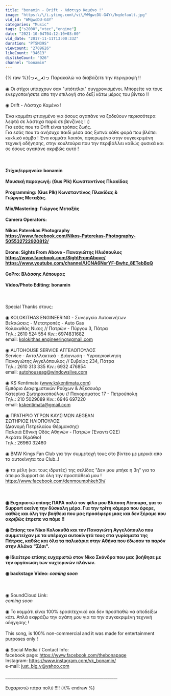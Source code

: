 ```yaml
---
title: "bonamin - Drift - Λάστιχο Καμένο !"
image: "https:\/\/i.ytimg.com\/vi\/WMgwcDU-G4Y\/hqdefault.jpg"
vid_id: "WMgwcDU-G4Y"
categories: "Music"
tags: ["s2000","vtec","engine"]
date: "2021-10-04T04:12:10+03:00"
vid_date: "2017-11-11T13:00:33Z"
duration: "PT5M39S"
viewcount: "2709626"
likeCount: "34613"
dislikeCount: "926"
channel: "bonamin"
---
```

{% raw %}(っ◕‿◕)っ Παρακαλώ να διαβάζετε την περιγραφή !! <br /><br />◉ Οι στίχοι υπάρχουν σαν &quot;υπότιτλοι&quot; συγχρονισμένοι. Μπορείτε να τους ενεργοποιήσετε απο την επιλογή στο δεξί κάτω μέρος του βίντεο !!<br /><br />◉ Drift - Λάστιχο Καμένο ! <br /><br />Ένα κομμάτι φτιαγμένο για όσους αγαπάνε να ξοδεύουν περισσότερα λεφτά σε λάστιχα παρά σε βενζίνες ! :) <br />Για εσάς που το Drift είναι τρόπος ζωής. <br />Για εσάς που το ανήσυχο παιδί μέσα σας ξυπνά κάθε φορά που βλέπει κυκλικό κόμβο ! Ένα κομμάτι λοιπόν, αφιερωμένο στην συγκεκριμένη τεχνική οδήγησης, στην κουλτούρα που την περιβάλλει καθώς φυσικά και σε όσους αγαπάνε ακριβώς αυτό !<br /><br />______________________________________<br /><br />Στίχοι/ερμηνεία:  bonamin <br /><br />Μουσική παραγωγή: (Gus Plk) Κωνσταντίνος Πλακίδας<br /><br />Programming: (Gus Plk) Κωνσταντίνος Πλακίδας &amp;<br />Γιώργος Μεταξάς.<br /><br />Mix/Mastering: Γιώργος Μεταξάς<br /><br />Camera Operators: <br /><br />Nikos Paterekas Photography<br /><a rel="nofollow" target="blank" href="https://www.facebook.com/Nikos-Paterekas-Photography-505532722920812/">https://www.facebook.com/Nikos-Paterekas-Photography-505532722920812/</a><br /><br />Drone: Sights From Above - Παναγιώτης Ηλιόπουλος <br /><a rel="nofollow" target="blank" href="https://www.facebook.com/SightFromAbove/">https://www.facebook.com/SightFromAbove/</a><br /><a rel="nofollow" target="blank" href="https://www.youtube.com/channel/UCNA6NsrYF-Bwhz_8ETebBqQ">https://www.youtube.com/channel/UCNA6NsrYF-Bwhz_8ETebBqQ</a><br /><br />GoPro: Βλάσσης Λέπουρας<br /><br />Video/Photo Editing: bonamin<br /><br />______________________________________<br /><br />Special Thanks στους:<br /><br />◉ KOLOKITHAS ENGINEERING - Συνεργείο Αυτοκινήτων<br />Βελτιώσεις - Μετατροπές - Auto Gas<br />Κολοκυθάς Νίκος // Πατρών - Πύργου 3, Πάτρα<br />Τηλ.: 2610 524 554    Κιν.: 6974831682<br />email: kolokithas.engineering@gmail.com<br /><br />◉ AUTOHOUSE SERVICE ΑΓΓΕΛΟΠΟΥΛΟΣ<br />Service - Ανταλλακτικά - Διάγνωση - Υγραεριοκίνηση <br />Παναγιώτης Αγγελόπουλος // Ευβοίας 234, Πάτρα<br />Τηλ.: 2610 313 335    Κιν.: 6932 476854<br />email: autohouseag@windowslive.com<br /><br />◉ KS Kentimata (www.kskentimata.com)<br />Εμπόριο Διαφημιστικών Ρούχων &amp; Αξεσουάρ<br />Κατερίνα Σωτηρακοπούλου // Πανοράματος 17 - Πετρούπολη<br />Τηλ.: 210 5029089    Κιν.: 6946 697220<br />email: kskentimata@gmail.com<br /><br />◉ ΠΡΑΤΗΡΙΟ ΥΓΡΩΝ ΚΑΥΣΙΜΩΝ AEGEAN<br />ΣΩΤΗΡΙΟΣ ΗΛΙΟΠΟΥΛΟΣ<br />(Διανομή Πετρελαίου Θέρμανσης) <br />Παλαιά Εθνική Οδός Αθηνών - Πατρών  (Έναντι ΟΣΕ)<br />Ακράτα (Κράθιο) <br />Τηλ.: 26960 32460<br /><br />◉ BMW Kings Fan Club για την συμμετοχή τους στο βίντεο με μερικά απο τα αυτοκίνητα του Club..!<br /><br />◉ τα μέλη (και τους ιδρυτές) της σελίδας &quot;Δεν μου μπήκε η 3η&quot; για το άπειρο Support σε όλη την προσπάθειά μου !<br /><a rel="nofollow" target="blank" href="https://www.facebook.com/denmoumphkeh3h/">https://www.facebook.com/denmoumphkeh3h/</a><br /><br />______________________________________<br /><br />◉ Ευχαριστώ επίσης ΠΑΡΑ πολύ τον φίλο μου Βλάσση Λέπουρα, για το Support εκείνη την δύσκολη μέρα. Για την τρίτη κάμερα που έφερε, καθώς και όλη την βοήθεια που μας προσέφερε μιας και δεν ξέραμε που ακριβώς έπρεπε να πάμε !! <br /><br />◉ Επίσης τον Νίκο Κολοκυθά και τον Παναγιώτη Αγγελόπουλο που συμμετείχαν με τα υπέροχα αυτοκίνητά τους στα γυρίσματα της Πάτρας, καθώς και όλα τα παλικάρια στην Αθήνα που έδωσαν το παρόν στην Αλάνα &quot;Σέσι&quot;. <br /><br />◉ Ιδιαίτερο επίσης ευχαριστώ στον Νίκο Σκόνδρα που μας βοήθησε με την οργάνωση των νυχτερινών πλάνων.<br /><br />◉ backstage Video: *coming soon*<br /><br />______________________________________<br /><br />◉ SoundCloud Link: <br />*coming soon*<br /><br />◉ Το κομμάτι είναι 100% ερασιτεχνικό και δεν προσπαθώ να αποδείξω κάτι. Απλά εκφράζω την αγάπη μου για τα την συγκεκριμένη τεχνική οδήγησης !<br /><br />This song, is 100% non-commercial and it was made for entertainment purposes only ! <br /><br />◉ Social Media / Contact Info:<br />facebook page:  <a rel="nofollow" target="blank" href="https://www.facebook.com/thebonapage">https://www.facebook.com/thebonapage</a><br />Instagram:  <a rel="nofollow" target="blank" href="https://www.instagram.com/vk_bonamin/">https://www.instagram.com/vk_bonamin/</a><br />e-mail:  just_big_v@yahoo.com<br /><br />_______________________________________________________<br /><br />Ευχαριστώ πάρα πολύ !!!! :){% endraw %}
